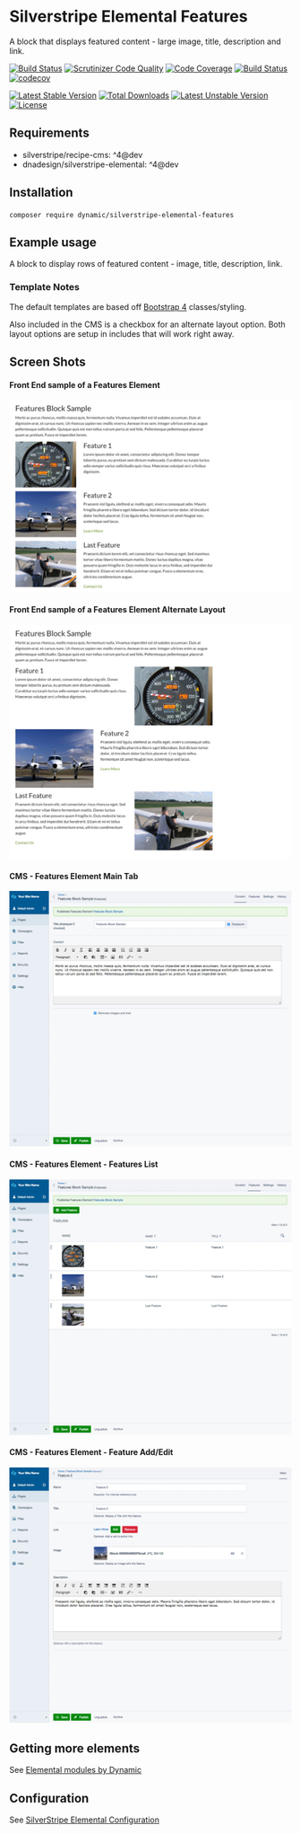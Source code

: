 # Silverstripe Elemental Features

A block that displays featured content - large image, title, description and link.

[![Build Status](https://travis-ci.org/dynamic/silverstripe-elemental-features.svg?branch=master)](https://travis-ci.org/dynamic/silverstripe-elemental-features)
[![Scrutinizer Code Quality](https://scrutinizer-ci.com/g/dynamic/silverstripe-elemental-features/badges/quality-score.png?b=master)](https://scrutinizer-ci.com/g/dynamic/silverstripe-elemental-features/?branch=master)
[![Code Coverage](https://scrutinizer-ci.com/g/dynamic/silverstripe-elemental-features/badges/coverage.png?b=master)](https://scrutinizer-ci.com/g/dynamic/silverstripe-elemental-features/?branch=master)
[![Build Status](https://scrutinizer-ci.com/g/dynamic/silverstripe-elemental-features/badges/build.png?b=master)](https://scrutinizer-ci.com/g/dynamic/silverstripe-elemental-features/build-status/master)
[![codecov](https://codecov.io/gh/dynamic/silverstripe-elemental-features/branch/master/graph/badge.svg)](https://codecov.io/gh/dynamic/silverstripe-elemental-features)

[![Latest Stable Version](https://poser.pugx.org/dynamic/silverstripe-elemental-features/v/stable)](https://packagist.org/packages/dynamic/silverstripe-elemental-features)
[![Total Downloads](https://poser.pugx.org/dynamic/silverstripe-elemental-features/downloads)](https://packagist.org/packages/dynamic/silverstripe-elemental-features)
[![Latest Unstable Version](https://poser.pugx.org/dynamic/silverstripe-elemental-features/v/unstable)](https://packagist.org/packages/dynamic/silverstripe-elemental-features)
[![License](https://poser.pugx.org/dynamic/silverstripe-elemental-features/license)](https://packagist.org/packages/dynamic/silverstripe-elemental-features)

## Requirements

- silverstripe/recipe-cms: ^4@dev
- dnadesign/silverstripe-elemental: ^4@dev

## Installation

`composer require dynamic/silverstripe-elemental-features`

## Example usage

A block to display rows of featured content - image, title, description, link.

### Template Notes

The default templates are based off [Bootstrap 4](https://getbootstrap.com/) classes/styling.

Also included in the CMS is a checkbox for an alternate layout option. Both layout options are setup in includes that will work right away.

## Screen Shots

#### Front End sample of a Features Element
![Front End sample of a Features Element](./readme-images/features-block-sample.jpg)

#### Front End sample of a Features Element Alternate Layout
![Front End sample of a Features Element](./readme-images/features-block-sample-alt.jpg)

#### CMS - Features Element Main Tab
![CMS - Features Block Main Tab](./readme-images/features-block-cms.jpg)

#### CMS - Features Element - Features List
![CMS - Features Block Main Tab](./readme-images/features-block-cms-features-list.jpg)

#### CMS - Features Element - Feature Add/Edit
![CMS - Features Block Main Tab](./readme-images/features-block-cms-feature.jpg)

## Getting more elements

See [Elemental modules by Dynamic](https://github.com/dynamic/silverstripe-elemental-blocks#included-blocks)

## Configuration

See [SilverStripe Elemental Configuration](https://github.com/dnadesign/silverstripe-elemental#configuration)
